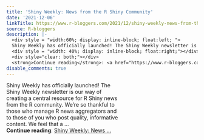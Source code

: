 ```yaml
---
title: 'Shiny Weekly: News from the R Shiny Community'
date: '2021-12-06'
linkTitle: https://www.r-bloggers.com/2021/12/shiny-weekly-news-from-the-r-shiny-community/
source: R-bloggers
description: |-
  <div style = "width:60%; display: inline-block; float:left; ">
  Shiny Weekly has officially launched! The Shiny Weekly newsletter is our way of creating a central resource for R Shiny news from the R community. We’re so thankful to those who manage R news aggregators and to those of you who post quality, informative content. We feel that a ...</div>
  <div style = "width: 40%; display: inline-block; float:right;"></div>
  <div style="clear: both;"></div>
  <strong>Continue reading</strong>: <a href="https://www.r-bloggers.com/2021/12/shiny-weekly-news-from-the-r-shiny-community/">Shiny Weekly: News ...
disable_comments: true
---
```

<div style = "width:60%; display: inline-block; float:left; ">
Shiny Weekly has officially launched! The Shiny Weekly newsletter is our way of creating a central resource for R Shiny news from the R community. We’re so thankful to those who manage R news aggregators and to those of you who post quality, informative content. We feel that a ...</div>
<div style = "width: 40%; display: inline-block; float:right;"></div>
<div style="clear: both;"></div>
<strong>Continue reading</strong>: <a href="https://www.r-bloggers.com/2021/12/shiny-weekly-news-from-the-r-shiny-community/">Shiny Weekly: News ...